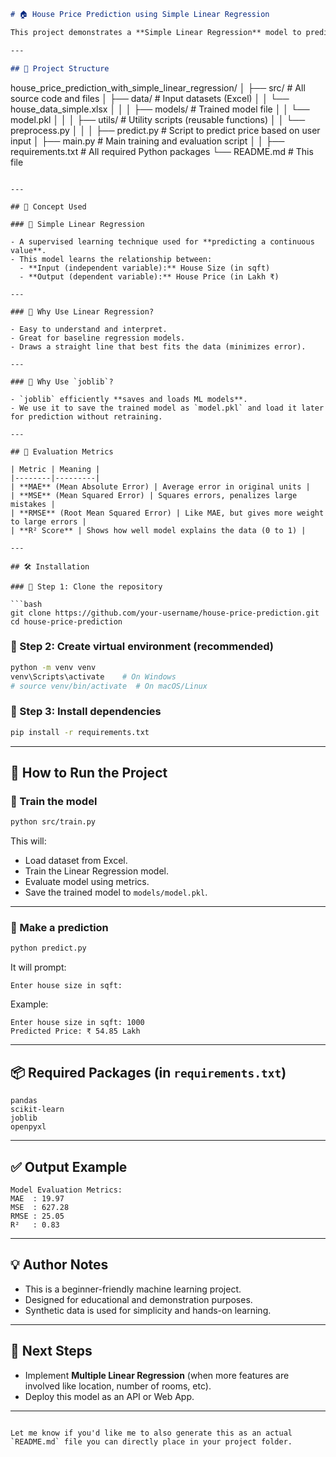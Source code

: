```markdown
# 🏠 House Price Prediction using Simple Linear Regression

This project demonstrates a **Simple Linear Regression** model to predict house prices based on the house size (in square feet). It uses a synthetic dataset and provides a clean structure for training, evaluating, and making predictions.

---

## 📘 Project Structure

```

house_price_prediction_with_simple_linear_regression/
│
├── src/ # All source code and files
│ ├── data/ # Input datasets (Excel)
│ │ └── house_data_simple.xlsx
│ │
│ ├── models/ # Trained model file
│ │ └── model.pkl
│ │
│ ├── utils/ # Utility scripts (reusable functions)
│ │ └── preprocess.py
│ │
│ ├── predict.py # Script to predict price based on user input
│ ├── main.py # Main training and evaluation script
│ 
│
├── requirements.txt # All required Python packages
└── README.md # This file

````

---

## 🧠 Concept Used

### 🔹 Simple Linear Regression

- A supervised learning technique used for **predicting a continuous value**.
- This model learns the relationship between:
  - **Input (independent variable):** House Size (in sqft)
  - **Output (dependent variable):** House Price (in Lakh ₹)

---

### 🔹 Why Use Linear Regression?

- Easy to understand and interpret.
- Great for baseline regression models.
- Draws a straight line that best fits the data (minimizes error).

---

### 🔹 Why Use `joblib`?

- `joblib` efficiently **saves and loads ML models**.
- We use it to save the trained model as `model.pkl` and load it later for prediction without retraining.

---

## 🧪 Evaluation Metrics

| Metric | Meaning |
|--------|---------|
| **MAE** (Mean Absolute Error) | Average error in original units |
| **MSE** (Mean Squared Error) | Squares errors, penalizes large mistakes |
| **RMSE** (Root Mean Squared Error) | Like MAE, but gives more weight to large errors |
| **R² Score** | Shows how well model explains the data (0 to 1) |

---

## 🛠 Installation

### 🔹 Step 1: Clone the repository

```bash
git clone https://github.com/your-username/house-price-prediction.git
cd house-price-prediction
````

### 🔹 Step 2: Create virtual environment (recommended)

```bash
python -m venv venv
venv\Scripts\activate    # On Windows
# source venv/bin/activate  # On macOS/Linux
```

### 🔹 Step 3: Install dependencies

```bash
pip install -r requirements.txt
```

---

## 🚀 How to Run the Project

### 🔹 Train the model

```bash
python src/train.py
```

This will:

* Load dataset from Excel.
* Train the Linear Regression model.
* Evaluate model using metrics.
* Save the trained model to `models/model.pkl`.

---

### 🔹 Make a prediction

```bash
python predict.py
```

It will prompt:

```
Enter house size in sqft:
```

Example:

```
Enter house size in sqft: 1000
Predicted Price: ₹ 54.85 Lakh
```

---

## 📦 Required Packages (in `requirements.txt`)

```
pandas
scikit-learn
joblib
openpyxl
```

---

## ✅ Output Example

```
Model Evaluation Metrics:
MAE  : 19.97
MSE  : 627.28
RMSE : 25.05
R²   : 0.83
```

---

## 💡 Author Notes

* This is a beginner-friendly machine learning project.
* Designed for educational and demonstration purposes.
* Synthetic data is used for simplicity and hands-on learning.

---

## 📌 Next Steps

* Implement **Multiple Linear Regression** (when more features are involved like location, number of rooms, etc).
* Deploy this model as an API or Web App.

---

```

Let me know if you'd like me to also generate this as an actual `README.md` file you can directly place in your project folder.
```
